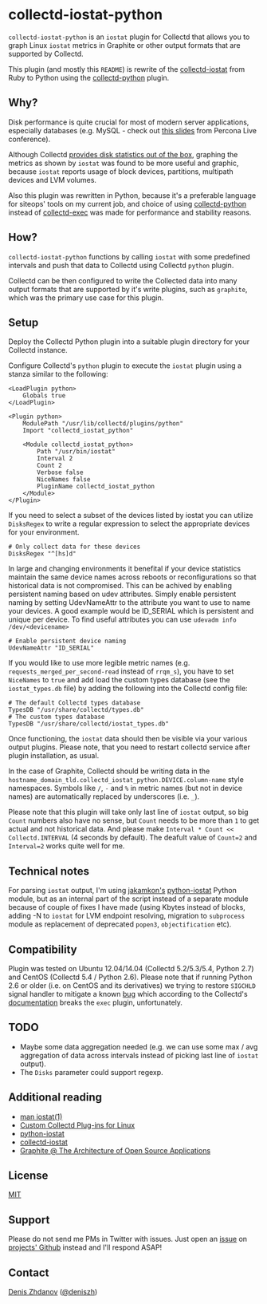 collectd-iostat-python
======================

`collectd-iostat-python` is an `iostat` plugin for Collectd that allows you to
graph Linux `iostat` metrics in Graphite or other output formats that are
supported by Collectd.

This plugin (and mostly this `README`) is rewrite of the
[collectd-iostat](https://github.com/keirans/collectd-iostat) from Ruby to Python
using the
[collectd-python](http://collectd.org/documentation/manpages/collectd-python.5.shtml)
plugin.


Why?
----

Disk performance is quite crucial for most of modern server
applications, especially databases (e.g. MySQL - check out [this
slides](http://www.percona.com/live/mysql-conference-2013/sessions/monitoring-io-performance-using-iostat-and-pt-diskstats)
from Percona Live conference).

Although Collectd [provides disk statistics out of the
box](https://collectd.org/wiki/index.php/Plugin:Disk), graphing the metrics as
shown by `iostat` was found to be more useful and graphic, because `iostat`
reports usage of block devices, partitions, multipath devices and LVM volumes.

Also this plugin was rewritten in Python, because it's a preferable language for
siteops' tools on my current job, and choice of using
[collectd-python](http://collectd.org/documentation/manpages/collectd-python.5.shtml)
instead of
[collectd-exec](https://collectd.org/documentation/manpages/collectd-exec.5.shtml)
was made for performance and stability reasons.


How?
----

`collectd-iostat-python` functions by calling `iostat` with some predefined
intervals and push that data to Collectd using Collectd `python` plugin.

Collectd can be then configured to write the Collected data into many output
formats that are supported by it's write plugins, such as `graphite`, which was
the primary use case for this plugin.


Setup
-----

Deploy the Collectd Python plugin into a suitable plugin directory for your
Collectd instance.

Configure Collectd's `python` plugin to execute the `iostat` plugin using a
stanza similar to the following:


```
<LoadPlugin python>
    Globals true
</LoadPlugin>

<Plugin python>
    ModulePath "/usr/lib/collectd/plugins/python"
    Import "collectd_iostat_python"

    <Module collectd_iostat_python>
        Path "/usr/bin/iostat"
        Interval 2
        Count 2
        Verbose false
        NiceNames false
        PluginName collectd_iostat_python
    </Module>
</Plugin>
```

If you need to select a subset of the devices listed by iostat you can utilize 
`DisksRegex` to write a regular expression to select the appropriate devices for your environment.
```
# Only collect data for these devices
DisksRegex "^[hs]d"
```

In large and changing environments it benefital if your device statistics maintain the same device names across reboots or reconfigurations so that historical data is not compromised. This can be achived by enabling persistent naming based on udev attributes.
Simply enable persistent naming by setting UdevNameAttr to the attribute you want to use to name your devices. A good example would be ID_SERIAL which is persistent and unique per device. To find useful attributes you can use `udevadm info /dev/<devicename>`
```
# Enable persistent device naming
UdevNameAttr "ID_SERIAL"
```

If you would like to use more legible metric names (e.g.
`requests_merged_per_second-read` instead of `rrqm_s`), you have to set
`NiceNames` to `true` and add load the custom types database (see the
`iostat_types.db` file) by adding the following into the Collectd config file:

```
# The default Collectd types database
TypesDB "/usr/share/collectd/types.db"
# The custom types database
TypesDB "/usr/share/collectd/iostat_types.db"
```

Once functioning, the `iostat` data should then be visible via your various
output plugins. Please note, that you need to restart collectd service after
plugin installation, as usual.

In the case of Graphite, Collectd should be writing data in the
`hostname_domain_tld.collectd_iostat_python.DEVICE.column-name` style namespaces.
Symbols like `/`, `-` and `%` in metric names (but not in device names) are
automatically replaced by underscores (i.e. `_`).

Please note that this plugin will take only last line of `iostat` output, so big
`Count` numbers also have no sense, but `Count` needs to be more than `1` to get
actual and not historical data. And please make `Interval * Count <<
Collectd.INTERVAL` (4 seconds by default). The deafult value of `Count=2` and
`Interval=2` works quite well for me.


Technical notes
---------------

For parsing `iostat` output, I'm using
[jakamkon's](https://bitbucket.org/jakamkon)
[python-iostat](https://bitbucket.org/jakamkon/python-iostat) Python module, but
as an internal part of the script instead of a separate module because of couple
of fixes I have made (using Kbytes instead of blocks, adding -N to `iostat` for
LVM endpoint resolving, migration to `subprocess` module as replacement of
deprecated `popen3`, `objectification` etc).


Compatibility
-------------

Plugin was tested on Ubuntu 12.04/14.04 (Collectd 5.2/5.3/5.4, Python 2.7) and
CentOS (Collectd 5.4 / Python 2.6). Please note that if running Python 2.6 or
older (i.e. on CentOS and its derivatives) we trying to restore `SIGCHLD` signal
handler to mitigate a known [bug](http://bugs.python.org/issue1731717) which
according to the Collectd's
[documentation](https://collectd.org/documentation/manpages/collectd-python.5.shtml#configuration)
breaks the `exec` plugin, unfortunately.


TODO
----

* Maybe some data aggregation needed (e.g. we can use some max / avg aggregation
of data across intervals instead of picking last line of `iostat` output).
* The `Disks` parameter could support regexp.


Additional reading
------------------

* [man iostat(1)](http://linux.die.net/man/1/iostat)
* [Custom Collectd Plug-ins for Linux](http://support.rightscale.com/12-Guides/RightScale_101/08-Management_Tools/Monitoring_System/Writing_custom_collectd_plugins/Custom_Collectd_Plug-ins_for_Linux)
* [python-iostat](https://bitbucket.org/jakamkon/python-iostat)
* [collectd-iostat](https://github.com/keirans/collectd-iostat)
* [Graphite @ The Architecture of Open Source Applications](http://www.aosabook.org/en/graphite.html)

License
-------

[MIT](http://mit-license.org/)


Support
-------

Please do not send me PMs in Twitter with issues. Just open an [issue](https://github.com/deniszh/collectd-iostat-python/issues) on [projects' Github](https://github.com/deniszh/collectd-iostat-python) instead and I'll respond ASAP!


Contact
-------

[Denis Zhdanov](mailto:denis.zhdanov@gmail.com)
([@deniszh](http://twitter.com/deniszh))
